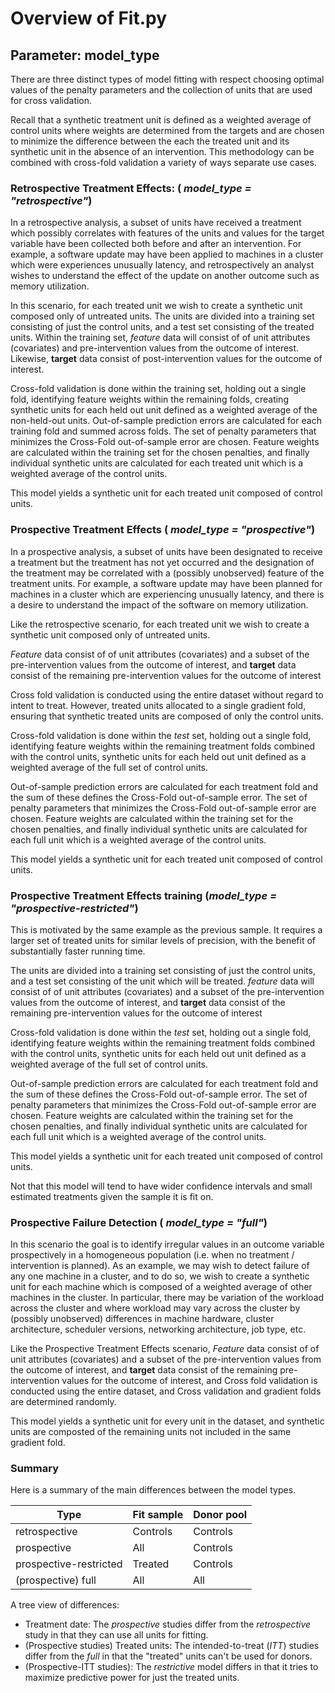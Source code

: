 
# Overview of Fit.py


## Parameter: model_type

There are three distinct types of model fitting with respect choosing
optimal values of the penalty parameters and the collection of units
that are used for cross validation. 

Recall that a synthetic treatment unit is defined as a weighted average of
control units where weights are determined from the targets and are chosen
to minimize the difference between the each the treated unit and its
synthetic unit in the absence of an intervention.  This methodology can be
combined with cross-fold validation a variety of ways 
separate use cases.

### Retrospective Treatment Effects:  ( *model_type = "retrospective"*)

In a retrospective analysis, a subset of units have received a treatment
which possibly correlates with features of the units and values for the
target variable have been collected both before and after an intervention.
For example, a software update may have been applied to machines in a
cluster which were experiences unusually latency, and retrospectively an
analyst wishes to understand the effect of the update on another outcome
such as memory utilization. 

In this scenario, for each treated unit we wish to create a synthetic unit
composed only of untreated units.  The units are divided into a training set
consisting of just the control units, and a test set consisting of the
treated units.  Within the training set, *feature* data will consist of of
unit attributes (covariates) and pre-intervention values from the outcome
of interest. Likewise, **target** data consist of post-intervention values
for the outcome of interest.

Cross-fold validation is done within the training set, holding out a single
fold, identifying feature weights within the remaining folds, creating
synthetic units for each held out unit defined as a weighted average of the
non-held-out units. Out-of-sample prediction errors are calculated for each
training fold and summed across folds. The set of penalty parameters that
minimizes the Cross-Fold out-of-sample error are chosen.  Feature weights
are calculated within the training set for the chosen penalties, and
finally individual synthetic units are calculated for each treated unit
which is a weighted average of the control units.

This model yields a synthetic unit for each treated unit composed of
control units. 

### Prospective Treatment Effects ( *model_type = "prospective"*)

In a prospective analysis, a subset of units have been designated to
receive a treatment but the treatment has not yet occurred and the
designation of the treatment may be correlated with a (possibly unobserved)
feature of the treatment units.  For example, a software update may have
been planned for machines in a cluster which are experiencing unusually
latency, and there is a desire to understand the impact of the software on
memory utilization.

Like the retrospective scenario, for each treated unit we wish to create a
synthetic unit composed only of untreated units.

*Feature* data consist of of unit attributes (covariates) and a subset
of the pre-intervention values from the outcome of interest, and **target**
data consist of the remaining pre-intervention values for the outcome of
interest

Cross fold validation is conducted using the entire dataset without regard
to intent to treat.  However, treated units allocated to a single gradient
fold, ensuring that synthetic treated units are composed of only the
control units.

Cross-fold validation is done within the *test* set, holding out a single
fold, identifying feature weights within the remaining treatment folds
combined with the control units, synthetic units for each held out unit
defined as a weighted average of the full set of control units. 

Out-of-sample prediction errors are calculated for each treatment fold and
the sum of these defines the Cross-Fold out-of-sample error. The set of
penalty parameters that minimizes the Cross-Fold out-of-sample error are
chosen.  Feature weights are calculated within the training set for the
chosen penalties, and finally individual synthetic units are calculated for
each full unit which is a weighted average of the control units.

This model yields a synthetic unit for each treated unit composed of
control units. 

### Prospective Treatment Effects training (*model_type = "prospective-restricted"*)

This is motivated by the same example as the previous sample.  It requires
a larger set of treated units for similar levels of precision, with the
benefit of substantially faster running time.

The units are divided into a training set consisting of just the control
units, and a test set consisting of the unit which will be treated.
*feature* data will consist of of unit attributes (covariates) and a subset
of the pre-intervention values from the outcome of interest, and **target**
data consist of the remaining pre-intervention values for the outcome of
interest

Cross-fold validation is done within the *test* set, holding out a single
fold, identifying feature weights within the remaining treatment folds
combined with the control units, synthetic units for each held out unit
defined as a weighted average of the full set of control units. 

Out-of-sample prediction errors are calculated for each treatment fold and
the sum of these defines the Cross-Fold out-of-sample error. The set of
penalty parameters that minimizes the Cross-Fold out-of-sample error are
chosen.  Feature weights are calculated within the training set for the
chosen penalties, and finally individual synthetic units are calculated for
each full unit which is a weighted average of the control units.

This model yields a synthetic unit for each treated unit composed of
control units. 

Not that this model will tend to have wider confidence intervals and small estimated treatments given the sample it is fit on.

### Prospective Failure Detection ( *model_type = "full"*)

In this scenario the goal is to identify irregular values in an outcome
variable prospectively in a homogeneous population (i.e. when no
treatment / intervention is planned).  As an example, we may wish to detect
failure of any one machine in a cluster, and to do so, we wish to create a
synthetic unit for each machine which is composed of a weighted average of
other machines in the cluster.  In particular, there may be variation of
the workload across the cluster and where workload may vary across the
cluster by (possibly unobserved) differences in machine hardware, cluster
architecture, scheduler versions, networking architecture, job type, etc. 

Like the Prospective Treatment Effects scenario, *Feature* data consist of
of unit attributes (covariates) and a subset of the pre-intervention values
from the outcome of interest, and **target** data consist of the remaining
pre-intervention values for the outcome of interest, and Cross fold
validation is conducted using the entire dataset, and Cross validation and
gradient folds are determined randomly. 

This model yields a synthetic unit for every unit in the dataset, and
synthetic units are composted of the remaining units not included in the
same gradient fold. 

### Summary

Here is a summary of the main differences between the model types.

| Type | Fit sample | Donor pool |
|---|---|---|
|retrospective|Controls|Controls|
|prospective|All|Controls|
|prospective-restricted|Treated|Controls|
|(prospective) full|All|All|

A tree view of differences:
* Treatment date: The *prospective* studies differ from the *retrospective* study in that they can use all units for fitting.
* (Prospective studies) Treated units: The intended-to-treat (*ITT*) studies differ from the *full* in that the "treated" units can't be used for donors.
* (Prospective-ITT studies): The *restrictive* model differs in that it tries to maximize predictive power for just the treated units.
